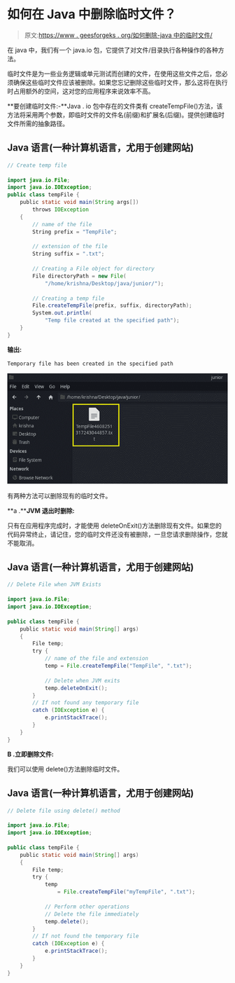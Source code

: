 # 如何在 Java 中删除临时文件？

> 原文:[https://www . geesforgeks . org/如何删除-java 中的临时文件/](https://www.geeksforgeeks.org/how-to-delete-temporary-file-in-java/)

在 java 中，我们有一个 java.io 包，它提供了对文件/目录执行各种操作的各种方法。

临时文件是为一些业务逻辑或单元测试而创建的文件，在使用这些文件之后，您必须确保这些临时文件应该被删除。如果您忘记删除这些临时文件，那么这将在执行时占用额外的空间，这对您的应用程序来说效率不高。

**要创建临时文件:-**Java . io 包中存在的文件类有 createTempFile()方法，该方法将采用两个参数，即临时文件的文件名(前缀)和扩展名(后缀)。提供创建临时文件所需的抽象路径。

## Java 语言(一种计算机语言，尤用于创建网站)

```java
// Create temp file

import java.io.File;
import java.io.IOException;
public class tempFile {
    public static void main(String args[])
        throws IOException
    {
        // name of the file
        String prefix = "TempFile";

        // extension of the file
        String suffix = ".txt";

        // Creating a File object for directory
        File directoryPath = new File(
            "/home/krishna/Desktop/java/junior/");

        // Creating a temp file
        File.createTempFile(prefix, suffix, directoryPath);
        System.out.println(
            "Temp file created at the specified path");
    }
}
```

**输出:**

```java
Temporary file has been created in the specified path
```

![](img/726fc4e1df9408dbc47e18aea5b1d44f.png)

有两种方法可以删除现有的临时文件。

**a .****JVM 退出时删除:**

只有在应用程序完成时，才能使用 deleteOnExit()方法删除现有文件。如果您的代码异常终止，请记住，您的临时文件还没有被删除，一旦您请求删除操作，您就不能取消。

## Java 语言(一种计算机语言，尤用于创建网站)

```java
// Delete File when JVM Exists

import java.io.File;
import java.io.IOException;

public class tempFile {
    public static void main(String[] args)
    {
        File temp;
        try {
            // name of the file and extension
            temp = File.createTempFile("TempFile", ".txt");

            // Delete when JVM exits
            temp.deleteOnExit();
        }
        // If not found any temporary file
        catch (IOException e) {
            e.printStackTrace();
        }
    }
}
```

**B .立即删除文件:**

我们可以使用 delete()方法删除临时文件。

## Java 语言(一种计算机语言，尤用于创建网站)

```java
// Delete file using delete() method

import java.io.File;
import java.io.IOException;

public class tempFile {
    public static void main(String[] args)
    {
        File temp;
        try {
            temp
                = File.createTempFile("myTempFile", ".txt");

            // Perform other operations
            // Delete the file immediately
            temp.delete();
        }
        // If not found the temporary file
        catch (IOException e) {
            e.printStackTrace();
        }
    }
}
```